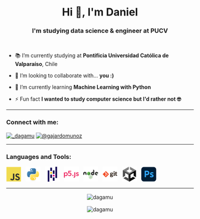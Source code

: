 <h1 align="center">Hi 👋, I'm Daniel</h1>
<h3 align="center">I'm studying data science & engineer at PUCV</h3>

<br/>

- 📚 I’m currently studying at **Pontificia Universidad Católica de Valparaíso**, Chile

- 👯 I’m looking to collaborate with... **you :)**

- 🌱 I’m currently learning **Machine Learning with Python**

- ⚡ Fun fact **I wanted to study computer science but I'd rather not 🤓**

--- 

<h3 align="left">Connect with me:</h3>
<p align="left">
<a href="https://instagram.com/_dagamu" target="blank"><img align="center" src="https://raw.githubusercontent.com/rahuldkjain/github-profile-readme-generator/master/src/images/icons/Social/instagram.svg" alt="_dagamu" height="30" width="40" /></a>
<a href="https://hashnode.com/@dagamu" target="blank"><img align="center" src="https://raw.githubusercontent.com/rahuldkjain/github-profile-readme-generator/master/src/images/icons/Social/hashnode.svg" alt="@gajardomunoz" height="30" width="40" /></a>
</p>

---

<h3 align="left">Languages and Tools:</h3>
<div>
  <img src="https://github.com/devicons/devicon/blob/master/icons/javascript/javascript-original.svg" title="JavaScript" alt="JavaScript" width="40" height="40"/>&nbsp;&nbsp;
  <img src="https://github.com/devicons/devicon/blob/master/icons/python/python-original.svg" title="Python" alt="Python" width="40" height="40"/>&nbsp;&nbsp;
  <img src="https://github.com/devicons/devicon/blob/master/icons/pandas/pandas-original.svg" title="Pandas" alt="Pandas" width="40" height="40"/>&nbsp;&nbsp;
  <img src="https://github.com/devicons/devicon/blob/master/icons/p5js/p5js-original.svg" title="P5JS" alt="P5JS" width="40" height="40"/>&nbsp;&nbsp;
  <img src="https://github.com/devicons/devicon/blob/master/icons/nodejs/nodejs-original-wordmark.svg" title="NodeJS" alt="NodeJS" width="40" height="40"/>&nbsp;&nbsp;
  <img src="https://github.com/devicons/devicon/blob/master/icons/git/git-original-wordmark.svg" title="Git" **alt="Git" width="40" height="40"/>&nbsp;&nbsp;
  <img src="https://github.com/devicons/devicon/blob/master/icons/unity/unity-original.svg" title="Unity" **alt="Unity.svg" width="40" height="40"/>&nbsp;&nbsp;
  <img src="https://github.com/devicons/devicon/blob/master/icons/photoshop/photoshop-original.svg" title="Photoshop" **alt="Photoshop" width="40" height="40"/>&nbsp;&nbsp;
</div>

---

<p align="center"><img align="center" src="https://github-readme-streak-stats.herokuapp.com/?user=dagamu&theme=tokyonight" alt="dagamu" /></p>
<p align="center"><img align="center" src="https://github-readme-stats.vercel.app/api/top-langs/?username=dagamu&layout=compact&theme=tokyonight" alt="dagamu" /></p>

